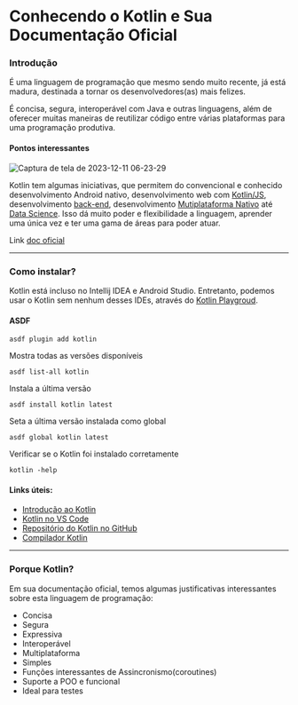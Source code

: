 # Conhecendo o Kotlin e Sua Documentação Oficial

### Introdução

É uma linguagem de programação que mesmo sendo muito recente, já está madura, destinada a tornar os desenvolvedores(as) mais felizes.

É concisa, segura, interoperável com Java e outras linguagens, além de oferecer muitas maneiras de reutilizar código entre várias plataformas para uma programação produtiva.

#### Pontos interessantes

![Captura de tela de 2023-12-11 06-23-29](https://github.com/Sandrolaxx/boot-dio-kotlin/assets/61207420/ebc1d1bf-0e1a-499d-a524-b4c5c25c38c3)

Kotlin tem algumas iniciativas, que permitem do convencional e conhecido desenvolvimento Android nativo, desenvolvimento web com [Kotlin/JS](https://kotlinlang.org/docs/js-overview.html), desenvolvimento [back-end](https://kotlinlang.org/lp/server-side/), desenvolvimento [Mutiplataforma Nativo](https://kotlinlang.org/docs/native-overview.html) até [Data Science](https://kotlinlang.org/docs/data-science-overview.html). Isso dá muito poder e flexibilidade a linguagem, aprender uma única vez e ter uma gama de áreas para poder atuar.

Link [doc oficial](https://kotlinlang.org)

---

### Como instalar?

Kotlin está incluso no Intellij IDEA e Android Studio. Entretanto, podemos usar o Kotlin sem nenhum desses IDEs, através do [Kotlin Playgroud](https://play.kotlinlang.org).

#### ASDF

```
asdf plugin add kotlin
```

Mostra todas as versões disponíveis
```
asdf list-all kotlin
```

Instala a última versão
```
asdf install kotlin latest
```

Seta a última versão instalada como global
```
asdf global kotlin latest
```

Verificar se o Kotlin foi instalado corretamente
```
kotlin -help
```

#### Links úteis:

* [Introdução ao Kotlin](https://kotlinlang.org/docs/getting-started.html)
* [Kotlin no VS Code](https://in-kotlin.com/ide/vscode/setup-vscode-for-kotlin-development)
* [Repositório do Kotlin no GitHub](https://github.com/JetBrains/kotlin)
* [Compilador Kotlin](https://kotlinlang.org/docs/command-line.html)

---

### Porque Kotlin?

Em sua documentação oficial, temos algumas justificativas interessantes sobre esta linguagem de programação:

* Concisa
* Segura
* Expressiva
* Interoperável
* Multiplataforma
* Simples
* Funções interessantes de Assincronismo(coroutines)
* Suporte a POO e funcional
* Ideal para testes
